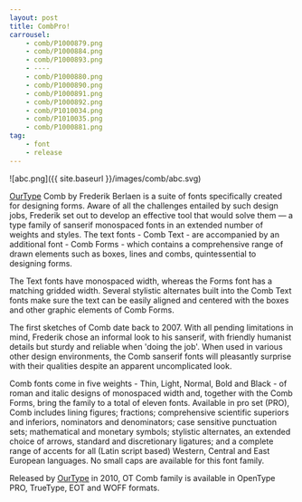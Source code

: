 ```yaml
---
layout: post
title: CombPro!
carrousel:
    - comb/P1000879.png
    - comb/P1000884.png
    - comb/P1000893.png
    - ----
    - comb/P1000880.png
    - comb/P1000890.png
    - comb/P1000891.png
    - comb/P1000892.png
    - comb/P1010034.png
    - comb/P1010035.png
    - comb/P1000881.png
tag:
    - font
    - release
---
```


![abc.png]({{ site.baseurl }}/images/comb/abc.svg)

<!--more-->

[OurType][OT] Comb by Frederik Berlaen is a suite of fonts specifically created for designing forms. Aware of all the challenges entailed by such design jobs, Frederik set out to develop an effective tool that would solve them — a type family of sanserif monospaced fonts in an extended number of weights and styles. The text fonts - Comb Text - are accompanied by an additional font - Comb Forms - which contains a comprehensive range of drawn elements such as boxes, lines and combs, quintessential to designing forms.

The Text fonts have monospaced width, whereas the Forms font has a matching gridded width. Several stylistic alternates built into the Comb Text fonts make sure the text can be easily aligned and centered with the boxes and other graphic elements of Comb Forms.

The first sketches of Comb date back to 2007. With all pending limitations in mind, Frederik chose an informal look to his sanserif, with friendly humanist details but sturdy and reliable when 'doing the job'. When used in various other design environments, the Comb sanserif fonts will pleasantly surprise with their qualities despite an apparent uncomplicated look.

Comb fonts come in five weights - Thin, Light, Normal, Bold and Black - of roman and italic designs of monospaced width and, together with the Comb Forms, bring the family to a total of eleven fonts. Available in pro set (PRO), Comb includes lining figures; fractions; comprehensive scientific superiors and inferiors, nominators and denominators; case sensitive punctuation sets; mathematical and monetary symbols; stylistic alternates, an extended choice of arrows, standard and discretionary ligatures; and a complete range of accents for all (Latin script based) Western, Central and East European languages. No small caps are available for this font family.

Released by [OurType][OT] in 2010, OT Comb family is available in OpenType PRO, TrueType, EOT and WOFF formats.

[OT]: https://ourtype.com/#/try/pro-fonts/comb/